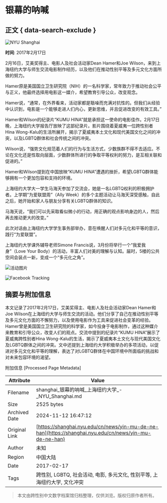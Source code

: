 # 银幕的呐喊

## 正文 { data-search-exclude }


![NYU Shanghai](https://cdn.shanghai.nyu.edu/sites/default/files/styles/wide/public/field/image/img_0114-recovered-940.jpg?itok=WMx9kULl)

**时间**: 2017年2月17日

2月16日，艾美奖得主、电影人及社会活动家Dean Hamer和Joe Wilson，来到上海纽约大学与师生交流电影制作经历，以及他们在推动性别平等及多元文化方面所做的努力。

Hamer原是美国国立卫生研究院（NIH）的一名科学家，常年致力于推动社会公平与正义，他最终选择用电影这一媒介，希望教育引导公众，改变观念。

Hamer说，“通常，在外界看来，活动家都是聒噪而充满对抗性的。但我们从经验中认识到，电影是一个能够走进人们内心，更新思维，并且促进改变的有效工具。”

Hamer和Wilson的纪录片“KUMU HINA”就是承担这一使命的电影佳作。2月17日晚，上海纽约大学报告厅放映了这部纪录片。影片围绕着夏威夷一位跨性别者Hina Wong-Kalu的生活所展开，揭示了夏威夷本土文化和现代美国文化之间的冲突，以及LGBTQ群体和社会传统之间的冲突。

Wilson说，“强势文化规范着人们的行为与生活方式，少数族群不得不去适应。不论在文化还是性取向层面，少数群体所进行的争取平等权利的努力，是互相关联和促进的。”

Hamer和Wilson提到在中国放映“KUMU HINA”遭遇的挫折，希望LGBTQ群体能够拥有一个更加包容和支持的环境。

上海纽约大学大一学生马海天参加了交流会，她是一名LGBTQ权利的积极拥护者。上学期“为爱联盟周”（Ally Week）的多个主题活动让马海天深受感触，自此之后，她开始和家人与朋友分享有关LGBTQ群体的知识。

马海天说，“我们可以先采取看似微小的行动，用正确的观点影响身边的人，然后再去推动更大的改变。”

此次对话由上海纽约大学学生事务部举办，意在唤醒人们对多元化和平等的意识，践行“为爱联盟”。

上海纽约大学课外辅导老师Simone Francis说，3月份将举行一个“我爱我身”（Love Your Body）的活动，丰富人们对美的理解与认知。届时，5楼的公共空间会装点一新，变成一个“多元化之角”。

![活动图片](https://cdn.shanghai.nyu.edu/sites/default/files/media/untitled-940.jpg)

![Facebook Tracking](https://www.facebook.com/tr?id=1103277616794895&ev=PageView&noscript=1)

## 摘要与附加信息

<!-- tcd_abstract -->
本文记录了2017年2月17日，艾美奖得主、电影人及社会活动家Dean Hamer和Joe Wilson在上海纽约大学与师生交流的活动。他们分享了自己在推动性别平等及多元文化方面的不懈努力，以及使用电影作为工具来促进社会变革的经验。Hamer曾是美国国立卫生研究院的科学家，如今投身于电影制作，通过这种媒介来教育和引导公众，改变人们的观点。交流中提到的纪录片“KUMU HINA”展示了夏威夷跨性别者Hina Wong-Kalu的生活，揭示了夏威夷本土文化与现代美国文化及LGBTQ群体之间的冲突。文中还提到上海纽约大学积极举办的多项活动，以促进对多元文化和平等的理解，表达了对LGBTQ群体在中国环境中所面临的挑战和对未来包容环境的渴望。
<!-- tcd_abstract_end -->

附加信息 [Processed Page Metadata]

| Attribute       | Value                                  |
|-----------------|----------------------------------------|
| Filename        | shanghai_银幕的呐喊_上海纽约大学_-_NYU_Shanghai.md                             |
| Size            | 2525 bytes                           |
| Archived Date   | 2024-11-12 16:47:12                             |
| Original Link   | [https://shanghai.nyu.edu/cn/news/yin-mu-de-ne-han](https://shanghai.nyu.edu/cn/news/yin-mu-de-ne-han)                       |
| Author          | 未知                               |
| Region          | 中国大陆                               |
| Date            | 2017-02-17                                 |
| Tags            | 跨性别, LGBTQ, 社会活动, 电影, 多元文化, 性别平等, 上海纽约大学, 文化冲突                                 |
>
> 本文由跨性别中文数字档案馆归档整理，仅供浏览。版权归原作者所有。
>